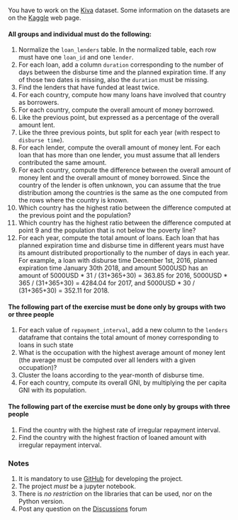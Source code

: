 You have to work on  the [Kiva](https://drive.google.com/file/d/1-tJtnIbo1Rt-F1XfoWGVkmBXiI-ciuRx/view?usp=sharing)
dataset.
Some information on the datasets are on the [Kaggle](https://www.kaggle.com/gaborfodor/additional-kiva-snapshot) web page.

#### All groups and individual must do the following:

1.  Normalize the `loan_lenders` table. In the normalized table, each row must have one `loan_id` and one `lender`.
1.  For each loan, add a column `duration` corresponding to the number of days between the disburse time and the planned
    expiration time. If any of those two dates is missing, also the `duration` must be missing.
1.  Find the lenders that have funded at least twice.
1.  For each country, compute how many loans have involved that country as borrowers.
1.  For each country, compute the overall amount of money borrowed.
1.  Like the previous point, but expressed as a percentage of the overall amount lent.
1.  Like the three previous points, but split for each year (with respect to `disburse time`).
1.  For each lender, compute the overall amount of money lent.  For each loan that has more than one lender, you must
    assume that all lenders contributed the same amount.
1.  For each country, compute the difference between the overall amount of money lent and the overall amount of money
    borrowed. Since the country of the lender is often unknown, you can assume that the true distribution among the
    countries is the same as the one computed from the rows where the country is known.
1.  Which country has the highest ratio between the difference computed at the previous point and the population?
1.  Which country has the highest ratio between the difference computed at  point 9 and the population that is
    not below the poverty line?
1.  For each year, compute the total amount of loans. Each loan that has planned expiration time and disburse time in
    different years must have its amount distributed proportionally to the number of days in each year. For example, a
    loan with disburse time December 1st, 2016, planned expiration time January 30th 2018, and amount 5000USD has an
    amount of 5000USD * 31 / (31+365+30) = 363.85 for 2016, 5000USD * 365 / (31+365+30) = 4284.04 for 2017, and 5000USD * 30 /
    (31+365+30) = 352.11 for 2018.

#### The following part of the exercise must be done only by groups with two or three people

1.  For each value of `repayment_interval`, add a new column to the `lenders` dataframe that contains the total amount
    of money corresponding to loans in such state
1.  What is the occupation with the highest average amount of money lent (the average must be computed over all lenders
    with a given occupation)?
1.  Cluster the loans according to the year-month of disburse time.
1.  For each country, compute its overall GNI, by multiplying the per capita GNI with its population.

#### The following part of the exercise must be done only by groups with three people

1.  Find the country with the highest rate of irregular repayment interval.
1.  Find the country with the highest fraction of loaned amount with irregular repayment interval.

### Notes

1.  It is mandatory to use [GitHub](https://www.github.com) for developing the project.
1.  The project *must* be a jupyter notebook. 
1.  There is *no restriction* on the libraries that can be used, nor on the Python version.
1.  Post any question on the [Discussions](https://elearning.unimib.it/mod/forum/view.php?id=319886) forum
